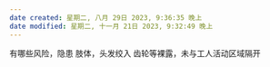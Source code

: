```yaml
---
date created: 星期二, 八月 29日 2023, 9:36:35 晚上
date modified: 星期二, 十一月 21日 2023, 9:32:49 晚上
---
```

有哪些风险，隐患
	肢体，头发绞入
	齿轮等裸露，未与工人活动区域隔开